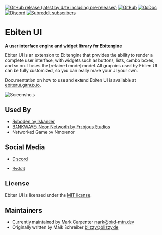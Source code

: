 [![GitHub release (latest by date including pre-releases)](https://img.shields.io/github/v/release/ebitenui/ebitenui?include_prereleases)](https://github.com/ebitenui/ebitenui/releases)
[![GitHub](https://img.shields.io/github/license/ebitenui/ebitenui)](https://opensource.org/licenses/MIT)
[![GoDoc](https://pkg.go.dev/badge/github.com/ebitenui/ebitenui)](https://pkg.go.dev/github.com/ebitenui/ebitenui)
[![Discord](https://img.shields.io/discord/958140778931175424?label=Discord)](https://discord.gg/ujEeeHgptU)
[![Subreddit subscribers](https://img.shields.io/reddit/subreddit-subscribers/birdmtndev?label=r%2FBirdMtnDev&style=social)](https://www.reddit.com/r/birdmtndev/)

Ebiten UI
=========

**A user interface engine and widget library for [Ebitengine](https://ebitengine.org/)**

Ebiten UI is an extension to Ebitengine that provides the ability to render a complete user interface,
with widgets such as buttons, lists, combo boxes, and so on. It uses the [retained mode] model.
All graphics used by Ebiten UI can be fully customized, so you can really make your UI your own.

Documentation on how to use and extend Ebiten UI is available at [ebitenui.github.io](https://ebitenui.github.io).

![Screenshots](ebiten-ui.gif)


Used By
------
* [Roboden by Iskander](https://quasilyte.itch.io/roboden)
* [BANKWAVE: Neon Networth by Frabjous Studios](https://bankwave.frabjousstudios.com/)
* [Networked Game by Nmorenor](https://nmorenor.com/)


Social Media
-------
* [Discord](https://discord.gg/ujEeeHgptU)

* [Reddit](https://www.reddit.com/r/birdmtndev/)


License
-------

Ebiten UI is licensed under the [MIT license](https://opensource.org/licenses/MIT).

Maintainers
-------
* Currently maintained by Mark Carpenter <mark@bird-mtn.dev>
* Originally written by Maik Schreiber <blizzy@blizzy.de>
